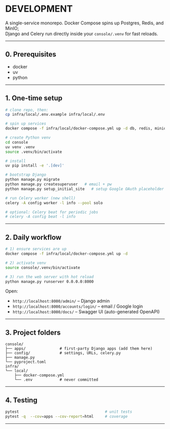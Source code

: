 # DEVELOPMENT

A single-service monorepo. Docker Compose spins up Postgres, Redis, and MinIO;  
Django and Celery run directly inside your `console/.venv` for fast reloads.

---

## 0. Prerequisites

- docker
- uv
- python

---

## 1. One-time setup

```bash
# clone repo, then:
cp infra/local/.env.example infra/local/.env

# spin up services
docker compose -f infra/local/docker-compose.yml up -d db, redis, minio

# create Python venv
cd console
uv venv .venv
source .venv/bin/activate

# install
uv pip install -e '.[dev]'

# bootstrap Django
python manage.py migrate
python manage.py createsuperuser   # email + pw
python manage.py setup_initial_site   # setup Google OAuth placeholder

# run Celery worker (new shell)
celery -A config worker -l info --pool solo

# optional: Celery beat for periodic jobs
# celery -A config beat -l info
```

---

## 2. Daily workflow

```bash
# 1) ensure services are up
docker compose -f infra/local/docker-compose.yml up -d

# 2) activate venv
source console/.venv/bin/activate

# 3) run the web server with hot reload
python manage.py runserver 0.0.0.0:8000
```

Open:

* `http://localhost:8000/admin/` – Django admin  
* `http://localhost:8000/accounts/login/` – email / Google login  
* `http://localhost:8000/docs/` – Swagger UI (auto-generated OpenAPI)  

---

## 3. Project folders

```
console/
├── apps/               # first-party Django apps (add them here)
├── config/             # settings, URLs, celery.py
├── manage.py
└── pyproject.toml
infra/
└── local/
    ├── docker-compose.yml
    └── .env            # never committed
```

---

## 4. Testing

```bash
pytest                                      # unit tests
pytest -q  --cov=apps --cov-report=html     # coverage
```

---
